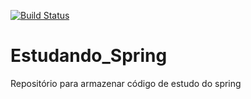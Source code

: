 [![Build Status](https://travis-ci.org/jardeldantas/mastertheboss.svg?branch=master)](https://travis-ci.org/jardeldantas/mastertheboss)
# Estudando_Spring
Repositório para armazenar código de estudo do spring
